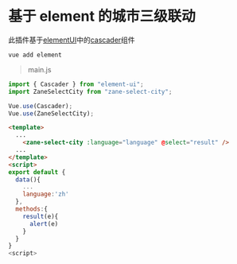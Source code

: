 # 基于 element 的城市三级联动


此插件基于[elementUI](https://element.eleme.cn/)中的[cascader](https://element.eleme.cn/#/zh-CN/component/cascader)组件
```shell
vue add element
```


> main.js

```javascript
import { Cascader } from "element-ui";
import ZaneSelectCity from "zane-select-city";

Vue.use(Cascader);
Vue.use(ZaneSelectCity);
```

```html
<template>
  ...
    <zane-select-city :language="language" @select="result" />
  ...
</template>
<script>
export default {
  data(){
    ...
    language:'zh'
  },
  methods:{
    result(e){
      alert(e)
    }
  }
}
<script>

```
